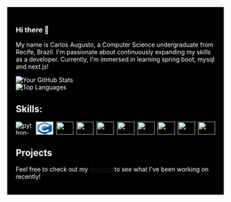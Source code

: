 <div style="background-color: black; color: white; padding: 20px;">

### Hi there 👋
My name is Carlos Augusto, a Computer Science undergraduate from Recife, Brazil. I'm passionate about continuously expanding my skills as a developer. Currently, I'm immersed in learning spring boot, mysql and next.js!

![Your GitHub Stats](https://github-readme-stats.vercel.app/api?username=CarlosAugustoP&show_icons=true&count_private=true) 
<br/>
![Top Languages](https://github-readme-stats.vercel.app/api/top-langs/?username=CarlosAugustoP&layout=compact)

## Skills:

<div style="display: flex; justify-content: space-between;">
    <img align="center" height="30" width="40" alt="python-icon" src="https://raw.githubusercontent.com/Thomas-George-T/Thomas-George-T/master/assets/python.svg">
    <img align="center" height="30" width="40" alt="c-icon" src="https://raw.githubusercontent.com/devicons/devicon/master/icons/c/c-original.svg">
    <img align="center" height="30" width="40" src="https://cdn.jsdelivr.net/gh/devicons/devicon/icons/django/django-plain.svg" />
    <img align="center" height="30" width="40" src="https://cdn.jsdelivr.net/gh/devicons/devicon/icons/git/git-plain.svg" />
    <img align="center" height="30" width="40" src="https://cdn.jsdelivr.net/gh/devicons/devicon/icons/javascript/javascript-plain.svg" />
    <img align="center" height="30" width="40" src="https://cdn.jsdelivr.net/gh/devicons/devicon/icons/html5/html5-plain.svg" />
    <img align="center" height="30" width="40" src="https://cdn.jsdelivr.net/gh/devicons/devicon/icons/css3/css3-plain.svg" />
    <img align="center" height="30" width="40" src="https://cdn.jsdelivr.net/gh/devicons/devicon/icons/java/java-original.svg" />
    <img align="center" height="30" width="40" src="https://cdn.jsdelivr.net/gh/devicons/devicon/icons/react/react-original.svg" /><img align="center" height="30" width="40" src="https://cdn.jsdelivr.net/gh/devicons/devicon/icons/spring/spring-original.svg">

</div>



## Projects
Feel free to check out my [Projects](#projects) to see what I've been working on recently!

<!-- anchor for the projects section -->
<a name="projects"></a>

</div>
